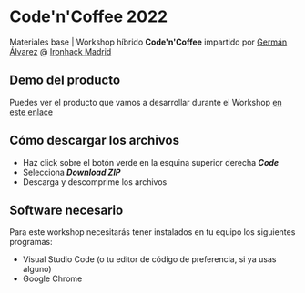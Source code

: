 # Code'n'Coffee 2022

Materiales base | Workshop híbrido **Code'n'Coffee** impartido por [Germán Álvarez](https://www.linkedin.com/in/german-alvarez-dev/) @ [Ironhack Madrid](https://www.ironhack.com/es/desarrollo-web/madrid)

## Demo del producto

Puedes ver el producto que vamos a desarrollar durante el Workshop [en este enlace](https://germanalvarez.net/code-n-coffe/)

## Cómo descargar los archivos

- Haz click sobre el botón verde en la esquina superior derecha **_Code_**
- Selecciona **_Download ZIP_**
- Descarga y descomprime los archivos

## Software necesario

Para este workshop necesitarás tener instalados en tu equipo los siguientes programas:
- Visual Studio Code (o tu editor de código de preferencia, si ya usas alguno)
- Google Chrome


